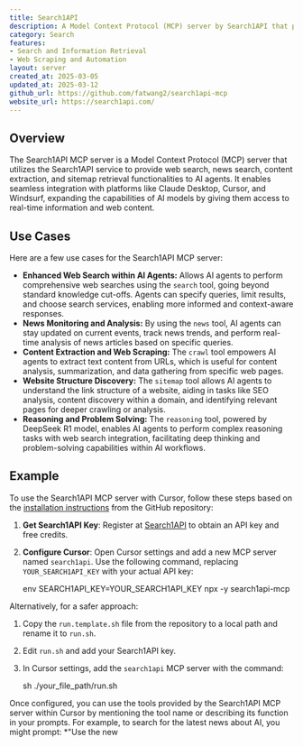 ```yaml
---
title: Search1API
description: A Model Context Protocol (MCP) server by Search1API that provides search, crawl, and content extraction functionality.
category: Search
features:
- Search and Information Retrieval
- Web Scraping and Automation
layout: server
created_at: 2025-03-05
updated_at: 2025-03-12
github_url: https://github.com/fatwang2/search1api-mcp
website_url: https://search1api.com/
---
```


## Overview

The Search1API MCP server is a Model Context Protocol (MCP) server that utilizes the Search1API service to provide web search, news search, content extraction, and sitemap retrieval functionalities to AI agents. It enables seamless integration with platforms like Claude Desktop, Cursor, and Windsurf, expanding the capabilities of AI models by giving them access to real-time information and web content.

## Use Cases

Here are a few use cases for the Search1API MCP server:

- **Enhanced Web Search within AI Agents:** Allows AI agents to perform comprehensive web searches using the `search` tool, going beyond standard knowledge cut-offs. Agents can specify queries, limit results, and choose search services, enabling more informed and context-aware responses.
- **News Monitoring and Analysis:** By using the `news` tool, AI agents can stay updated on current events, track news trends, and perform real-time analysis of news articles based on specific queries.
- **Content Extraction and Web Scraping:** The `crawl` tool empowers AI agents to extract text content from URLs, which is useful for content analysis, summarization, and data gathering from specific web pages.
- **Website Structure Discovery:** The `sitemap` tool allows AI agents to understand the link structure of a website, aiding in tasks like SEO analysis, content discovery within a domain, and identifying relevant pages for deeper crawling or analysis.
- **Reasoning and Problem Solving:** The `reasoning` tool, powered by DeepSeek R1 model, enables AI agents to perform complex reasoning tasks with web search integration, facilitating deep thinking and problem-solving capabilities within AI workflows.

## Example

To use the Search1API MCP server with Cursor, follow these steps based on the [installation instructions](https://github.com/fatwang2/search1api-mcp#setup-guide) from the GitHub repository:

1. **Get Search1API Key**: Register at [Search1API](https://www.search1api.com) to obtain an API key and free credits.
2. **Configure Cursor**: Open Cursor settings and add a new MCP server named `search1api`. Use the following command, replacing `YOUR_SEARCH1API_KEY` with your actual API key:

    env SEARCH1API_KEY=YOUR_SEARCH1API_KEY npx -y search1api-mcp

Alternatively, for a safer approach:

1.  Copy the `run.template.sh` file from the repository to a local path and rename it to `run.sh`.
2.  Edit `run.sh` and add your Search1API key.
3.  In Cursor settings, add the `search1api` MCP server with the command:

    sh ./your_file_path/run.sh

Once configured, you can use the tools provided by the Search1API MCP server within Cursor by mentioning the tool name or describing its function in your prompts. For example, to search for the latest news about AI, you might prompt: *"Use the new

